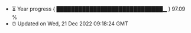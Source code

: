 - ⏳ Year progress { █████████████████████████████▁ } 97.09 %
- ⏰ Updated on Wed, 21 Dec 2022 09:18:24 GMT


